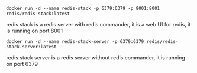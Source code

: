 ```
docker run -d --name redis-stack -p 6379:6379 -p 8001:8001 redis/redis-stack:latest
```
redis stack is a redis server with redis commander, it is a web UI for redis, it is running on port 8001

```
docker run -d --name redis-stack-server -p 6379:6379 redis/redis-stack-server:latest
```

redis stack server is a redis server without redis commander, it is running on port 6379